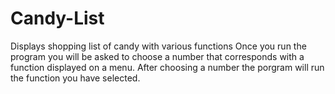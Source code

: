 # Candy-List
Displays shopping list of candy with various functions
Once you run the program you will be asked to choose a number that corresponds with a function displayed on a menu. After choosing a number the porgram will run the function you have selected.
